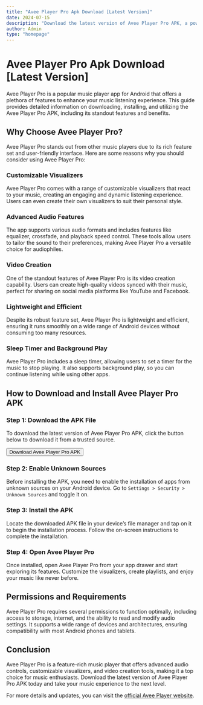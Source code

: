 ```yaml
---
title: "Avee Player Pro Apk Download [Latest Version]"
date: 2024-07-15
description: "Download the latest version of Avee Player Pro APK, a powerful and versatile music player with advanced features and customizable visualizers."
author: Admin
type: "homepage"
---
```


# Avee Player Pro Apk Download [Latest Version]

Avee Player Pro is a popular music player app for Android that offers a plethora of features to enhance your music listening experience. This guide provides detailed information on downloading, installing, and utilizing the Avee Player Pro APK, including its standout features and benefits.

## Why Choose Avee Player Pro?

Avee Player Pro stands out from other music players due to its rich feature set and user-friendly interface. Here are some reasons why you should consider using Avee Player Pro:

### Customizable Visualizers
Avee Player Pro comes with a range of customizable visualizers that react to your music, creating an engaging and dynamic listening experience. Users can even create their own visualizers to suit their personal style.

### Advanced Audio Features
The app supports various audio formats and includes features like equalizer, crossfade, and playback speed control. These tools allow users to tailor the sound to their preferences, making Avee Player Pro a versatile choice for audiophiles.

### Video Creation
One of the standout features of Avee Player Pro is its video creation capability. Users can create high-quality videos synced with their music, perfect for sharing on social media platforms like YouTube and Facebook.

### Lightweight and Efficient
Despite its robust feature set, Avee Player Pro is lightweight and efficient, ensuring it runs smoothly on a wide range of Android devices without consuming too many resources.

### Sleep Timer and Background Play
Avee Player Pro includes a sleep timer, allowing users to set a timer for the music to stop playing. It also supports background play, so you can continue listening while using other apps.

## How to Download and Install Avee Player Pro APK

### Step 1: Download the APK File
To download the latest version of Avee Player Pro APK, click the button below to download it from a trusted source.

<a href="https://s4-webhot-r-6-c.happymod.com/downloadfile/mod/adbcd099a9dfad21fcaaebf007e58c17/L3TkhLK4TBFxc4C3SKQ6L3rueXF0iCcwfqd6R9D2LX3ydH7olvVmNZ56i9tsLYDvccrskr1xepCySZ87LUKzSX64VckvaaFw" >
<button type="button" class="btn btn-primary"><i class="bi bi-download"></i> Download Avee Player Pro APK</button>
</a>

### Step 2: Enable Unknown Sources
Before installing the APK, you need to enable the installation of apps from unknown sources on your Android device. Go to `Settings > Security > Unknown Sources` and toggle it on.

### Step 3: Install the APK
Locate the downloaded APK file in your device’s file manager and tap on it to begin the installation process. Follow the on-screen instructions to complete the installation.

### Step 4: Open Avee Player Pro
Once installed, open Avee Player Pro from your app drawer and start exploring its features. Customize the visualizers, create playlists, and enjoy your music like never before.

## Permissions and Requirements

Avee Player Pro requires several permissions to function optimally, including access to storage, internet, and the ability to read and modify audio settings. It supports a wide range of devices and architectures, ensuring compatibility with most Android phones and tablets.

## Conclusion

Avee Player Pro is a feature-rich music player that offers advanced audio controls, customizable visualizers, and video creation tools, making it a top choice for music enthusiasts. Download the latest version of Avee Player Pro APK today and take your music experience to the next level.

For more details and updates, you can visit the [official Avee Player website](http://aveeplayer.com).
